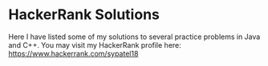 # HackerRank Solutions
Here I have listed some of my solutions to several practice problems in Java and C++.
You may visit my HackerRank profile here: https://www.hackerrank.com/sypatel18

